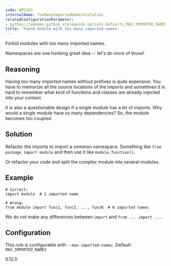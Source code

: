 ```yaml
---
code: WPS203
internalName: TooManyImportedNamesViolation
relatedConfigurationParameter:
- python://wemake_python_styleguide.options.defaults.MAX_IMPORTED_NAMES
title: 'Found module with too many imported names: _'
---
```


Forbid modules with too many imported names.

Namespaces are one honking great idea -- let's do more of those\!

## Reasoning
Having too many imported names without prefixes is quite expensive.
You have to memorize all the source locations of the imports and
sometimes it is hard to remember what kind of functions and classes
are already injected into your context.

It is also a questionable design if a single module has a lot of
imports. Why would a single module have so many dependencies? So,
the module becomes too coupled.

## Solution
Refactor the imports to import a common namespace. Something like
`from package import module` and then use it like
`module.function()`.

Or refactor your code and split the complex module into several
modules.

## Example

    # Correct:
    import module  # 1 imported name
    
    # Wrong:
    from module import func1, func2, ..., funcN  # N imported names

We do not make any differences between `import` and `from ... import
...`.

## Configuration
This rule is configurable with `--max-imported-names`. Default:
`MAX_IMPORTED_NAMES`

<div class="versionadded">

0.12.0

</div>